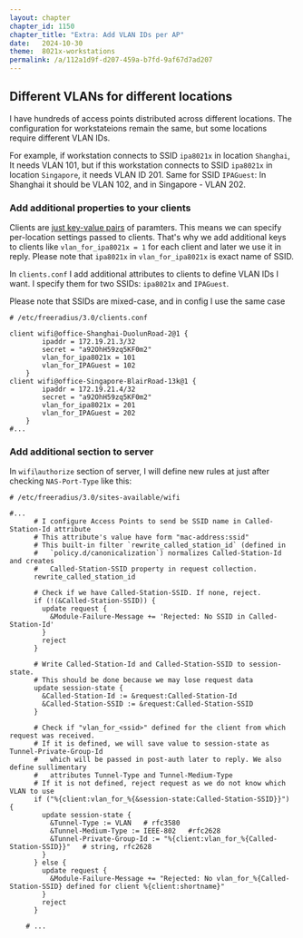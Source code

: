```yaml
---
layout: chapter
chapter_id: 1150
chapter_title: "Extra: Add VLAN IDs per AP"
date:   2024-10-30
theme:  8021x-workstations
permalink: /a/112a1d9f-d207-459a-b7fd-9af67d7ad207
---
```



## Different VLANs for different locations

I have hundreds of access points distributed across different locations.
The configuration for workstateions remain the same, but some locations require different 
VLAN IDs.

For example, if workstation connects to SSID `ipa8021x` in location `Shanghai`, 
It needs VLAN 101, but if this workstation connects to SSID `ipa8021x` in 
location `Singapore`, it needs VLAN ID 201.
Same for SSID `IPAGuest`: In Shanghai it should be VLAN 102, and in Singapore - VLAN 202.

### Add additional properties to your clients

Clients are [just key-value pairs](https://lists.freeradius.org/pipermail/freeradius-users/2024-October/104920.html) of paramters.
This means we can specify per-location settings passed to clients. That's why we add 
additional keys to clients like `vlan_for_ipa8021x = 1` for each client and later we 
use it in reply. Please note that `ipa8021x` in `vlan_for_ipa8021x` is exact name of SSID.

In `clients.conf` I add additional attributes to clients to define VLAN IDs I want. 
I specify them for two SSIDs: `ipa8021x` and `IPAGuest`. 

Please note that SSIDs are mixed-case, and in config I use the same case

```config
# /etc/freeradius/3.0/clients.conf

client wifi@office-Shanghai-DuolunRoad-2@1 {
        ipaddr = 172.19.21.3/32
        secret = "a92OhH59zq5KF0m2"
        vlan_for_ipa8021x = 101
        vlan_for_IPAGuest = 102
    }
client wifi@office-Singapore-BlairRoad-13k@1 {
        ipaddr = 172.19.21.4/32
        secret = "a92OhH59zq5KF0m2"
        vlan_for_ipa8021x = 201
        vlan_for_IPAGuest = 202
    }
#...
```

### Add additional section to server

In `wifi`\\`authorize` section of server, I will define new rules at just after 
checking `NAS-Port-Type` like this:

```
# /etc/freeradius/3.0/sites-available/wifi

#...
      # I configure Access Points to send be SSID name in Called-Station-Id attribute
      # This attribute's value have form "mac-address:ssid"
      # This built-in filter `rewrite_called_station_id` (defined in 
      #   `policy.d/canonicalization`) normalizes Called-Station-Id and creates 
      #   Called-Station-SSID property in request collection.
      rewrite_called_station_id

      # Check if we have Called-Station-SSID. If none, reject.
      if (!(&Called-Station-SSID)) {
        update request {
          &Module-Failure-Message += 'Rejected: No SSID in Called-Station-Id'
        }
        reject
      }

      # Write Called-Station-Id and Called-Station-SSID to session-state.
      # This should be done because we may lose request data
      update session-state {
        &Called-Station-Id := &request:Called-Station-Id
        &Called-Station-SSID := &request:Called-Station-SSID
      }
    
      # Check if "vlan_for_<ssid>" defined for the client from which request was received.
      # If it is defined, we will save value to session-state as Tunnel-Private-Group-Id
      #   which will be passed in post-auth later to reply. We also define sullimentary
      #   attributes Tunnel-Type and Tunnel-Medium-Type
      # If it is not defined, reject request as we do not know which VLAN to use
      if ("%{client:vlan_for_%{&session-state:Called-Station-SSID}}") { 
        update session-state {
          &Tunnel-Type := VLAN   # rfc3580
          &Tunnel-Medium-Type := IEEE-802   #rfc2628
          &Tunnel-Private-Group-Id := "%{client:vlan_for_%{Called-Station-SSID}}"   # string, rfc2628
        }
      } else {
        update request {
          &Module-Failure-Message += "Rejected: No vlan_for_%{Called-Station-SSID} defined for client %{client:shortname}"
        }
        reject
      }

    # ...
```


